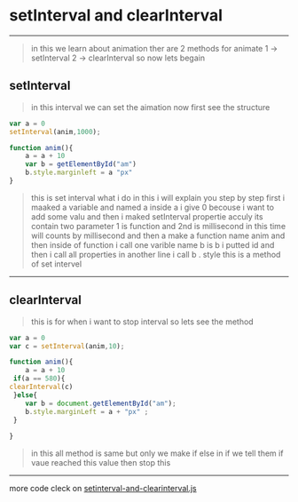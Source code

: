 # setInterval and clearInterval
---
> in this we learn about animation
ther are 2 methods for animate
1 -> setInterval
2 -> clearInterval
so now lets begain
## setInterval 
> in this interval we can set the aimation now first see the structure 
```javascript
var a = 0
setInterval(anim,1000);

function anim(){
    a = a + 10
    var b = getElementById("am")
    b.style.marginleft = a "px"
}
```
> this is set interval what i do in this i will explain you step by step 
first i maaked a variable and named a inside a i give 0 becouse i want to add some valu 
and then 
i maked setInterval propertie acculy its contain two parameter
1 is function and 2nd is millisecond in this time will counts by millisecond 
and then a make a function name anim
and then inside of function i call one varible name b is b i putted id
and then i call all properties in another line i call b . style 
this is a method of set intervel
---
## clearInterval
> this is for when i want to stop interval 
so lets see the method
```javascript
var a = 0 
var c = setInterval(anim,10);

function anim(){
    a = a + 10
 if(a == 580){
clearInterval(c)
 }else{
    var b = document.getElementById("am");
    b.style.marginLeft = a + "px" ;
 }
    
}
```
> in this all method is same but only we make if else in if we tell them if vaue reached this value then stop this 
---
more code cleck on [setinterval-and-clearinterval.js](../js/setInterval-and-clearInterval-method)
